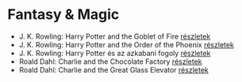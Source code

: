 # Fantasy & Magic

- J. K. Rowling: Harry Potter and the Goblet of Fire [részletek](_details/J.%20K.%20Rowling.md#id_712)
- J. K. Rowling: Harry Potter and the Order of the Phoenix [részletek](_details/J.%20K.%20Rowling.md#id_713)
- J. K. Rowling: Harry Potter és az azkabani fogoly [részletek](_details/J.%20K.%20Rowling.md#id_20)
- Roald Dahl: Charlie and the Chocolate Factory [részletek](_details/Roald%20Dahl.md#id_1593)
- Roald Dahl: Charlie and the Great Glass Elevator [részletek](_details/Roald%20Dahl.md#id_1594)